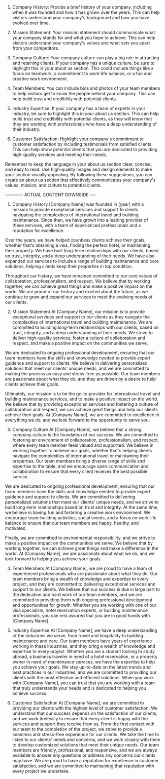 

1. Company History: Provide a brief history of your company, including when it was founded and how it has grown over the years. This can help visitors understand your company's background and how you have evolved over time.

2. Mission Statement: Your mission statement should communicate what your company stands for and what you hope to achieve. This can help visitors understand your company's values and what sets you apart from your competitors.

3. Company Culture: Your company culture can play a big role in attracting and retaining clients. If your company has a unique culture, be sure to highlight this in your about us section. This could include things like a focus on teamwork, a commitment to work-life balance, or a fun and creative work environment.

4. Team Members: You can include bios and photos of your team members to help visitors get to know the people behind your company. This can help build trust and credibility with potential clients.

5. Industry Expertise: If your company has a team of experts in your industry, be sure to highlight this in your about us section. This can help build trust and credibility with potential clients, as they will know that they are working with professionals who have a deep understanding of their industry.

6. Customer Satisfaction: Highlight your company's commitment to customer satisfaction by including testimonials from satisfied clients. This can help show potential clients that you are dedicated to providing high-quality services and meeting their needs.

Remember to keep the language in your about us section clear, concise, and easy to read. Use high-quality images and design elements to make your section visually appealing. By following these suggestions, you can create an about us section that effectively communicates your company's values, mission, and culture to potential clients.

--------- ACTUAL CONTENT DOWNSIDE ---
1. Company History
[Company Name] was founded in [year] with a mission to provide exceptional services and support to clients navigating the complexities of international travel and building maintenance. Since then, we have grown into a leading provider of these services, with a team of experienced professionals and a reputation for excellence.

Over the years, we have helped countless clients achieve their goals, whether that's obtaining a visa, finding the perfect hotel, or maintaining their property. We have built long-term relationships with our clients, based on trust, integrity, and a deep understanding of their needs. We have also expanded our services to include a range of building maintenance and care solutions, helping clients keep their properties in top condition.

Throughout our history, we have remained committed to our core values of collaboration, professionalism, and respect. We believe that by working together, we can achieve great things and make a positive impact on the world. We are proud of our history and excited about the future, as we continue to grow and expand our services to meet the evolving needs of our clients.

2. Mission Statement
At [Company Name], our mission is to provide exceptional services and support to our clients as they navigate the complexities of international travel and building maintenance. We are committed to building long-term relationships with our clients, based on trust, integrity, and a deep understanding of their needs. We strive to deliver high-quality services, foster a culture of collaboration and respect, and make a positive impact on the communities we serve.

We are dedicated to ongoing professional development, ensuring that our team members have the skills and knowledge needed to provide expert guidance and support to clients. We believe in delivering personalized solutions that meet our clients' unique needs, and we are committed to making the process as easy and stress-free as possible. Our team members are passionate about what they do, and they are driven by a desire to help clients achieve their goals.

Ultimately, our mission is to be the go-to provider for international travel and building maintenance services, and to make a positive impact on the world. We believe that by providing exceptional services and fostering a culture of collaboration and respect, we can achieve great things and help our clients achieve their goals. At [Company Name], we are committed to excellence in everything we do, and we look forward to the opportunity to serve you.

3. Company Culture
At [Company Name], we believe that a strong company culture is the foundation of our success. We are committed to fostering an environment of collaboration, professionalism, and respect, where every team member feels valued and supported. We believe in working together to achieve our goals, whether that's helping clients navigate the complexities of international travel or maintaining their properties. Our team members bring a diverse range of skills and expertise to the table, and we encourage open communication and collaboration to ensure that every client receives the best possible service.

We are dedicated to ongoing professional development, ensuring that our team members have the skills and knowledge needed to provide expert guidance and support to clients. We are committed to delivering personalized solutions that meet our clients' unique needs, and we strive to build long-term relationships based on trust and integrity. At the same time, we believe in having fun and fostering a creative work environment. We encourage team-building activities, social events, and a focus on work-life balance to ensure that our team members are happy, healthy, and motivated.

Finally, we are committed to environmental responsibility, and we strive to make a positive impact on the communities we serve. We believe that by working together, we can achieve great things and make a difference in the world. At [Company Name], we are passionate about what we do, and we look forward to helping you achieve your goals.

4. Team Members
At [Company Name], we are proud to have a team of experienced professionals who are passionate about what they do. Our team members bring a wealth of knowledge and expertise to every project, and they are committed to delivering exceptional services and support to our clients. We believe that our success is due in large part to the dedication and hard work of our team members, and we are committed to providing them with ongoing professional development and opportunities for growth. Whether you are working with one of our visa specialists, hotel reservation experts, or building maintenance professionals, you can rest assured that you are in good hands with [Company Name].

5. Industry Expertise
At [Company Name], we have a deep understanding of the industries we serve, from travel and hospitality to building maintenance and care. Our team members have years of experience working in these industries, and they bring a wealth of knowledge and expertise to every project. Whether you are a student looking to study abroad, a business traveler in need of a hotel reservation, or a property owner in need of maintenance services, we have the expertise to help you achieve your goals. We stay up-to-date on the latest trends and best practices in our industries, and we are committed to providing our clients with the most effective and efficient solutions. When you work with [Company Name], you can trust that you are working with a team that truly understands your needs and is dedicated to helping you achieve success.


6. Customer Satisfaction
At [Company Name], we are committed to providing our clients with the highest level of customer satisfaction. We understand that our success depends on the satisfaction of our clients, and we work tirelessly to ensure that every client is happy with the services and support they receive from us. From the first contact with our team to the completion of the project, we strive to provide a seamless and stress-free experience for our clients. We take the time to listen to our clients' needs and concerns, and we work closely with them to develop customized solutions that meet their unique needs. Our team members are friendly, professional, and responsive, and we are always available to answer any questions or address any concerns our clients may have. We are proud to have a reputation for excellence in customer satisfaction, and we are committed to maintaining that reputation with every project we undertake.